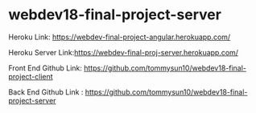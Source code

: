 # webdev18-final-project-server

Heroku Link: https://webdev-final-project-angular.herokuapp.com/

Heroku Server Link:https://webdev-final-proj-server.herokuapp.com/

Front End Github Link: https://github.com/tommysun10/webdev18-final-project-client

Back End Github Link : https://github.com/tommysun10/webdev18-final-project-server
